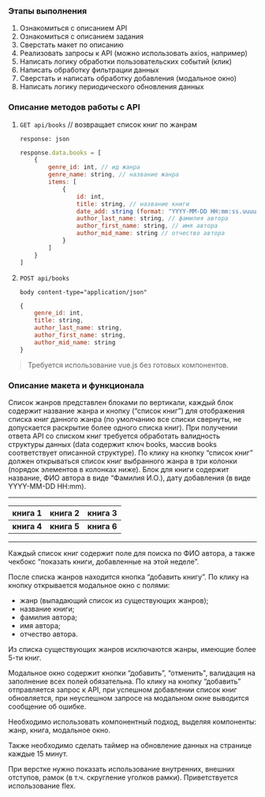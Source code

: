 ### Этапы выполнения
1. Ознакомиться с описанием API
2. Ознакомиться с описанием задания
3. Сверстать макет по описанию
4. Реализовать запросы к API (можно использовать axios, например)
5. Написать логику обработки пользовательских событий (клик)
6. Написать обработку фильтрации данных
7. Сверстать и написать обработку добавления (модальное окно)
8. Написать логику периодического обновления данных 

### Описание методов работы с API
1. `GET api/books` // возвращает список книг по жанрам
    
    `response: json`
    ```javascript
    response.data.books = [
        {
            genre_id: int, // ид жанра
            genre_name: string, // название жанра
            items: [
                {
                    id: int,
                    title: string, // название книги
                    date_add: string (format: "YYYY-MM-DD HH:mm:ss.uuuuu"), // Дата добавления
                    author_last_name: string, // фамилия автора
                    author_first_name: string, // имя автора
                    author_mid_name: string // отчество автора
                }
            ]
        }
    ]
    ```
2.  `POST api/books`

    `body content-type="application/json"`
    ```javascript
    {
        genre_id: int,
        title: string,
        author_last_name: string,
        author_first_name: string,
        author_mid_name: string
    }
    ```

> Требуется использование vue.js без готовых компонентов.
   
### Описание макета и функционала

Список жанров представлен блоками по вертикали, каждый блок содержит название жанра и кнопку (“список книг”) для отображения списка книг данного жанра (по умолчанию все списки свернуты, не допускается раскрытие более одного списка книг).
При получении ответа API со списком книг требуется обработать валидность структуры данных (data содержит ключ books, массив books соответствует описанной структуре).
По клику на кнопку “список книг” должен открываться список книг выбранного жанра в три колонки (порядок элементов в колонках ниже). Блок для книги содержит название, ФИО автора в виде “Фамилия И.О.), дату добавления (в виде YYYY-MM-DD HH:mm).

---
|**книга 1**|**книга 2**|**книга 3**|
|:---------:|:---------:|:---------:|
|**книга 4**|**книга 5**|**книга 6**|
---

Каждый список книг содержит поле для поиска по ФИО автора, а также чекбокс “показать книги, добавленные на этой неделе”.

После списка жанров находится кнопка “добавить книгу”. По клику на кнопку открывается модальное окно с полями:

- жанр (выпадающий список из существующих жанров);
- название книги;
- фамилия автора;
- имя автора;
- отчество автора.

Из списка существующих жанров исключаются жанры, имеющие более 5-ти книг.

Модальное окно содержит кнопки “добавить”, “отменить", валидация на заполнение всех полей обязательна. По клику на кнопку “добавить” отправляется запрос к API, при успешном добавлении список книг обновляется, при неуспешном запросе на модальном окне выводится сообщение об ошибке.

Необходимо использовать компонентный подход, выделяя компоненты: жанр, книга, модальное окно.

Также необходимо сделать таймер на обновление данных на странице каждые 15 минут.

При верстке нужно показать использование внутренних, внешних отступов, рамок (в т.ч. скругление уголков рамки). Приветствуется использование flex.
